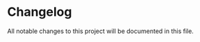 # Changelog
All notable changes to this project will be documented in this file.

<!---
The format is based on [Keep a Changelog](http://keepachangelog.com/)
and this project adheres to [Semantic Versioning](http://semver.org/).
--->

<!--- Template for changes:
## [0.0.0] - YYYY-MM-DD
### Added
- Things you've added go here

### Changes
- Things you've changed go here
--->
